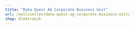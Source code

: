 ```yaml
---
title: "Data Quest AG Corporate Business Unit"
url: /wallisellen/data-quest-ag-corporate-business-unit/
shop: Elektronik
---
```

